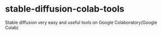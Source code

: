 # stable-diffusion-colab-tools
Stable diffusion very easy and useful tools on Google Colaboratory(Google Colab)
